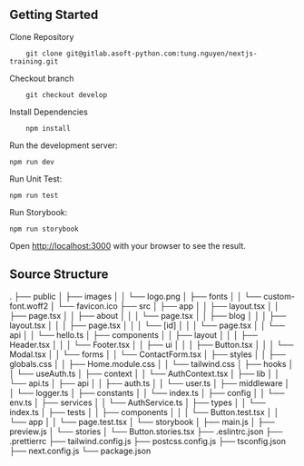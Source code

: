 ## Getting Started

Clone Repository

```
    git clone git@gitlab.asoft-python.com:tung.nguyen/nextjs-training.git
```

Checkout branch

```
    git checkout develop
```

Install Dependencies

```
    npm install
```

Run the development server:

```
npm run dev
```

Run Unit Test:

```
npm run test
```

Run Storybook:

```
npm run storybook
```

Open [http://localhost:3000](http://localhost:3000) with your browser to see the result.

## Source Structure
.
├── public
│   ├── images
│   │   └── logo.png
│   ├── fonts
│   │   └── custom-font.woff2
│   └── favicon.ico
├── src
│   ├── app
│   │   ├── layout.tsx
│   │   ├── page.tsx
│   │   ├── about
│   │   │   └── page.tsx
│   │   ├── blog
│   │   │   ├── layout.tsx
│   │   │   ├── page.tsx
│   │   │   └── [id]
│   │   │       └── page.tsx
│   │   └── api
│   │       └── hello.ts
│   ├── components
│   │   ├── layout
│   │   │   ├── Header.tsx
│   │   │   └── Footer.tsx
│   │   ├── ui
│   │   │   ├── Button.tsx
│   │   │   └── Modal.tsx
│   │   └── forms
│   │       └── ContactForm.tsx
│   ├── styles
│   │   ├── globals.css
│   │   ├── Home.module.css
│   │   └── tailwind.css
│   ├── hooks
│   │   └── useAuth.ts
│   ├── context
│   │   └── AuthContext.tsx
│   ├── lib
│   │   └── api.ts
│   ├── api
│   │   ├── auth.ts
│   │   └── user.ts
│   ├── middleware
│   │   └── logger.ts
│   ├── constants
│   │   └── index.ts
│   ├── config
│   │   └── env.ts
│   ├── services
│   │   └── AuthService.ts
│   ├── types
│   │   └── index.ts
│   ├── tests
│   │   ├── components
│   │   │   └── Button.test.tsx
│   │   └── app
│   │       └── page.test.tsx
│   └── storybook
│       ├── main.js
│       ├── preview.js
│       └── stories
│           └── Button.stories.tsx
├── .eslintrc.json
├── .prettierrc
├── tailwind.config.js
├── postcss.config.js
├── tsconfig.json
├── next.config.js
└── package.json

